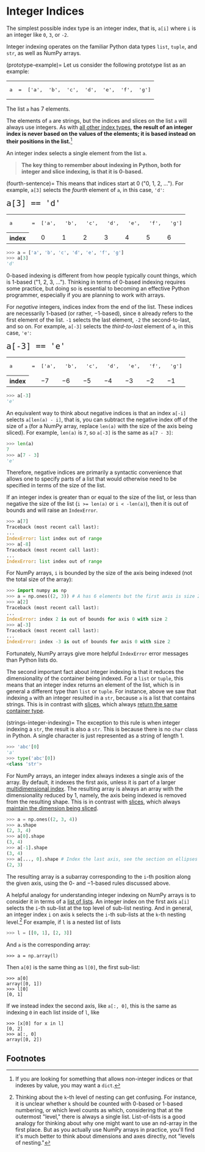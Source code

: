 # Integer Indices

The simplest possible index type is an integer index, that is, `a[i]` where `i`
is an integer like `0`, `3`, or `-2`.

Integer indexing operates on the familiar Python data types `list`, `tuple`,
and `str`, as well as NumPy arrays.

(prototype-example)=
Let us consider the following prototype list as an example:

<div class="slice-diagram">
  <table>
    <tr>
      <td><pre>a</pre></td>
      <td><pre>=</pre></td>
      <td><pre>['a',</pre></td>
      <td><pre>'b',</pre></td>
      <td><pre>'c',</pre></td>
      <td><pre>'d',</pre></td>
      <td><pre>'e',</pre></td>
      <td><pre>'f',</pre></td>
      <td><pre>'g']</pre></td>
    </tr>
  </table>
</div>

The list `a` has 7 elements.

The elements of `a` are strings, but the indices and slices on the list `a`
will always use integers. As with [all other index types](what-is-an-index),
**the result of an integer index is never based on the values of the elements;
it is based instead on their positions in the list.**[^dict-footnote]

[^dict-footnote]: If you are looking for something that allows non-integer
indices or that indexes by value, you may want a `dict`.

An integer index selects a single element from the list `a`.

> **The key thing to remember about indexing in Python, both for integer and
  slice indexing, is that it is 0-based.**

(fourth-sentence)=
This means that indices start at 0 ("0, 1, 2, ..."). For example,
`a[3]` selects the *fourth* element of `a`, in this case, `'d'`:

<div class="slice-diagram">
<code style="font-size: 16pt;">a[<span class="slice-diagram-slice">3</span>] == 'd'</code>
  <table>
    <tr>
      <td><pre>a</pre></td>
      <td><pre>=</pre></td>
      <td><pre>['a',</pre></td>
      <td><pre> 'b',</pre></td>
      <td><pre> 'c',</pre></td>
      <td class="underline-cell"><pre> 'd',</pre></td>
      <td><pre> 'e',</pre></td>
      <td><pre> 'f',</pre></td>
      <td><pre> 'g']</pre></td>
    </tr>
    <tr>
      <th>index</th>
      <td></td>
      <td class="slice-diagram-not-selected">0</td>
      <td class="slice-diagram-not-selected">1</td>
      <td class="slice-diagram-not-selected">2</td>
      <td class="slice-diagram-selected">3</td>
      <td class="slice-diagram-not-selected">4</td>
      <td class="slice-diagram-not-selected">5</td>
      <td class="slice-diagram-not-selected">6</td>
    </tr>
  </table>
</div>

```py
>>> a = ['a', 'b', 'c', 'd', 'e', 'f', 'g']
>>> a[3]
'd'
```

0-based indexing is different from how people typically count things, which is
1-based ("1, 2, 3, ..."). Thinking in terms of 0-based indexing requires some
practice, but doing so is essential to becoming an effective Python
programmer, especially if you are planning to work with arrays.

For *negative* integers, indices index from the end of the list. These indices
are necessarily 1-based (or rather, &minus;1-based), since `0` already refers
to the first element of the list. `-1` selects the last element, `-2` the
second-to-last, and so on. For example, `a[-3]` selects the *third-to-last*
element of `a`, in this case, `'e'`:


<div class="slice-diagram">
<code style="font-size: 16pt;">a[<span class="slice-diagram-slice">-3</span>] == 'e'</code>
  <table>
    <tr>
      <td><pre>a</pre></td>
      <td><pre>=</pre></td>
      <td><pre>['a',</pre></td>
      <td><pre> 'b',</pre></td>
      <td><pre> 'c',</pre></td>
      <td><pre> 'd',</pre></td>
      <td class="underline-cell"><pre> 'e',</pre></td>
      <td><pre> 'f',</pre></td>
      <td><pre> 'g']</pre></td>
    </tr>
    <tr>
      <th>index</th>
      <td></td>
      <td class="slice-diagram-not-selected">&minus;7</td>
      <td class="slice-diagram-not-selected">&minus;6</td>
      <td class="slice-diagram-not-selected">&minus;5</td>
      <td class="slice-diagram-not-selected">&minus;4</td>
      <td class="slice-diagram-selected">&minus;3</td>
      <td class="slice-diagram-not-selected">&minus;2</td>
      <td class="slice-diagram-not-selected">&minus;1</td>
    </tr>
  </table>
</div>

```py
>>> a[-3]
'e'
```

An equivalent way to think about negative indices is that an index
`a[-i]` selects `a[len(a) - i]`, that is, you can subtract the negative
index off of the size of `a` (for a NumPy array, replace `len(a)`
with the size of the axis being sliced). For example, `len(a)` is `7`, so
`a[-3]` is the same as `a[7 - 3]`:

```py
>>> len(a)
7
>>> a[7 - 3]
'e'
```

Therefore, negative indices are primarily a syntactic convenience that
allows one to specify parts of a list that would otherwise need to be
specified in terms of the size of the list.

If an integer index is greater than or equal to the size of the list, or less
than negative the size of the list (`i >= len(a)` or `i < -len(a)`), then it
is out of bounds and will raise an `IndexError`.

```py
>>> a[7]
Traceback (most recent call last):
...
IndexError: list index out of range
>>> a[-8]
Traceback (most recent call last):
...
IndexError: list index out of range
```

For NumPy arrays, `i` is bounded by the size of the axis being indexed (not
the total size of the array):


```py
>>> import numpy as np
>>> a = np.ones((2, 3)) # A has 6 elements but the first axis is size 2
>>> a[2]
Traceback (most recent call last):
...
IndexError: index 2 is out of bounds for axis 0 with size 2
>>> a[-3]
Traceback (most recent call last):
...
IndexError: index -3 is out of bounds for axis 0 with size 2
```

Fortunately, NumPy arrays give more helpful `IndexError` error messages than
Python lists do.

The second important fact about integer indexing is that it reduces the
dimensionality of the container being indexed. For a `list` or `tuple`, this
means that an integer index returns an element of the list, which is in
general a different type than `list` or `tuple`. For instance, above we saw
that indexing `a` with an integer resulted in a `str`, because `a` is a list
that contains strings. This is in contrast with [slices](slices-docs), which
always [return the same container type](subarray).

(strings-integer-indexing)=
The exception to this rule is when integer indexing a
`str`, the result is also a `str`. This is because there is no `char` class in
Python. A single character is just represented as a string of length 1.

```py
>>> 'abc'[0]
'a'
>>> type('abc'[0])
<class 'str'>
```

<!-- TODO: Expand on the behavior for multidimensional arrays -->

For NumPy arrays, an integer index always indexes a single axis of the array.
By default, it indexes the first axis, unless it is part of a larger
[multidimensional index](multidimensional-indices). The resulting array is
always an array with the dimensionality reduced by 1, namely, the axis being
indexed is removed from the resulting shape. This is in contrast with
[slices](slices-docs), which always [maintain the dimension being
sliced](subarray).

```py
>>> a = np.ones((2, 3, 4))
>>> a.shape
(2, 3, 4)
>>> a[0].shape
(3, 4)
>>> a[-1].shape
(3, 4)
>>> a[..., 0].shape # Index the last axis, see the section on ellipses
(2, 3)
```

The resulting array is a subarray corresponding to the `i`-th position along
the given axis, using the 0- and &minus;1-based rules discussed above.

A helpful analogy for understanding integer indexing on NumPy arrays is to
consider it in terms of a [list of lists](what-is-an-array). An integer index
on the first axis `a[i]` selects the `i`-th sub-list at the top level of
sub-list nesting. And in general, an integer index `i` on axis `k` selects the
`i`-th sub-lists at the `k`-th nesting level.[^nesting-level] For
example, if `l` is a nested list of lists

[^nesting-level]: Thinking about the `k`-th level of nesting can get
    confusing. For instance, it is unclear whether `k` should be counted with
    0-based or 1-based numbering, or which level counts as which, considering
    that at the outermost "level," there is always a single list. List-of-lists
    is a good analogy for thinking about why one might want to use an nd-array
    in the first place. But as you actually use NumPy arrays in practice,
    you'll find it's much better to think about dimensions and axes directly,
    not "levels of nesting."

```py
>>> l = [[0, 1], [2, 3]]
```

And `a` is the corresponding array:

```
>>> a = np.array(l)
```

Then `a[0]` is the same thing as `l[0]`, the first sub-list:

```
>>> a[0]
array([0, 1])
>>> l[0]
[0, 1]
```

If we instead index the second axis, like `a[:, 0]`, this is the same as
indexing `0` in each list inside of `l`, like

```
>>> [x[0] for x in l]
[0, 2]
>>> a[:, 0]
array([0, 2])
```

## Footnotes
